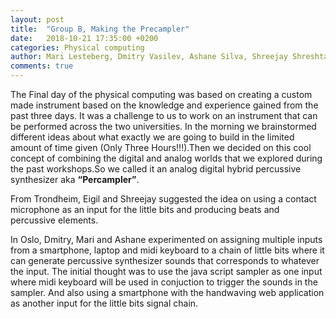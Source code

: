 ```yaml
---
layout: post
title:  "Group B, Making the Precampler"
date:   2018-10-21 17:35:00 +0200
categories: Physical computing
author: Mari Lesteberg, Dmitry Vasilev, Ashane Silva, Shreejay Shreshta & Eigil Aandahl
comments: true
---
```


The Final day of the physical computing was based on creating a custom made instrument based on the knowledge and experience gained from 
the past three days. It was a challenge to us to work on an instrument that can be performed across the two universities. In the morning 
we brainstormed different ideas about what exactly we are going to build in the limited amount of time given (Only Three Hours!!!).Then we 
decided on this cool concept of combining the digital and analog worlds that we explored during the past workshops.So we called it an 
analog digital hybrid percussive synthesizer aka **“Percampler”**. 

From Trondheim, Eigil and Shreejay suggested the idea on using a contact microphone as an input for the little bits and producing beats and percussive elements. 

In Oslo, Dmitry, Mari and Ashane experimented on assigning multiple inputs from a smartphone, laptop and midi keyboard to a chain of little bits where it can generate percussive synthesizer sounds that corresponds to whatever the input. The initial thought was to use the java script sampler as one input where midi keyboard will be used in conjuction to trigger the sounds in the sampler. And also using a smartphone with the handwaving web application as another input for the little bits signal chain.  
